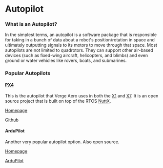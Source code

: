 # Autopilot

### What is an Autopilot?

In the simplest terms, an autopilot is a software package that is responsible for taking in a bunch of data about a robot's position/rotation in space and ultimately outputting signals to its motors to move through that space. Most autopilots are not limited to quadrotors. They can support other air-based devices (such as fixed-wing aircraft, helicopters, and blimbs) and even ground or water vehicles like rovers, boats, and submarines.

### Popular Autopilots

#### [PX4](px4.md)

This is the autopilot that Verge Aero uses in both the [X1](../../drone-show-hardware/drones/x1.md) and [X7](../../drone-show-hardware/drones/x7.md). It is an open source project that is built on top of the RTOS [NuttX](https://wiki.droneshow.software/index.php?title=NuttX\&action=edit\&redlink=1).

[Homepage](https://px4.io/)

[Github](https://github.com/PX4/PX4-Autopilot)

#### ArduPilot

Another very popular autopilot option. Also open source.

[Homepage](https://ardupilot.org/)

[ArduPilot](https://github.com/ArduPilot/ardupilot)
